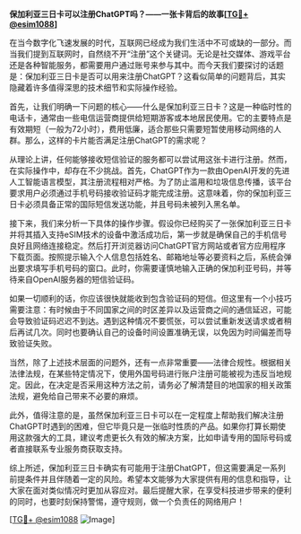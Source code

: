 **保加利亚三日卡可以注册ChatGPT吗？——一张卡背后的故事[[TG💪+ @esim1088](https://t.me/s/esim1088)]**

在当今数字化飞速发展的时代，互联网已经成为我们生活中不可或缺的一部分。而当我们提到互联网时，自然绕不开“注册”这个关键词。无论是社交媒体、游戏平台还是各种智能服务，都需要用户通过账号来参与其中。而今天我们要探讨的话题是：保加利亚三日卡是否可以用来注册ChatGPT？这看似简单的问题背后，其实隐藏着许多值得深思的技术细节和实际操作经验。

首先，让我们明确一下问题的核心——什么是保加利亚三日卡？这是一种临时性的电话卡，通常由一些电信运营商提供给短期游客或本地居民使用。它的主要特点是有效期短（一般为72小时），费用低廉，适合那些只需要短暂使用移动网络的人群。那么，这样的卡片能否满足注册ChatGPT的需求呢？

从理论上讲，任何能够接收短信验证的服务都可以尝试用这张卡进行注册。然而，在实际操作中，却存在不少挑战。首先，ChatGPT作为一款由OpenAI开发的先进人工智能语言模型，其注册流程相对严格。为了防止滥用和垃圾信息传播，该平台要求用户必须通过手机号码接收验证码才能完成注册。这意味着，你的保加利亚三日卡必须具备正常的国际短信发送功能，并且号码未被列入黑名单。

接下来，我们来分析一下具体的操作步骤。假设你已经购买了一张保加利亚三日卡并将其插入支持eSIM技术的设备中激活成功后，第一步就是确保自己的手机信号良好且网络连接稳定。然后打开浏览器访问ChatGPT官方网站或者官方应用程序下载页面。按照提示输入个人信息包括姓名、邮箱地址等必要资料之后，系统会弹出要求填写手机号码的窗口。此时，你需要谨慎地输入正确的保加利亚号码，并等待来自OpenAI服务器的短信验证码。

如果一切顺利的话，你应该很快就能收到包含验证码的短信。但这里有一个小技巧需要注意：有时候由于不同国家之间的时区差异以及运营商之间的通信延迟，可能会导致验证码迟迟不到达。遇到这种情况不要慌张，可以尝试重新发送请求或者稍后再试几次。同时也要确认自己的设备时间设置准确无误，以免因为时间偏差而导致验证失败。

当然，除了上述技术层面的问题外，还有一点非常重要——法律合规性。根据相关法律法规，在某些特定情况下，使用外国号码进行账户注册可能被视为违反当地规定。因此，在决定是否采用这种方法之前，请务必了解清楚目的地国家的相关政策法规，避免给自己带来不必要的麻烦。

此外，值得注意的是，虽然保加利亚三日卡可以在一定程度上帮助我们解决注册ChatGPT时遇到的困难，但它毕竟只是一张临时性质的产品。如果你打算长期使用这款强大的工具，建议考虑更长久有效的解决方案，比如申请专用的国际号码或者直接联系专业服务商获取支持。

综上所述，保加利亚三日卡确实有可能用于注册ChatGPT，但这需要满足一系列前提条件并且伴随着一定的风险。希望本文能够为大家提供有用的信息和指导，让大家在面对类似情况时更加从容应对。最后提醒大家，在享受科技进步带来的便利的同时，也要时刻保持警惕，遵守规则，做一个负责任的网络用户！

[[TG💪+ @esim1088](https://t.me/s/esim1088) ![Image](https://i.postimg.cc/4NQfJmqS/Snipaste-2025-05-13-00-14-12.png)]
